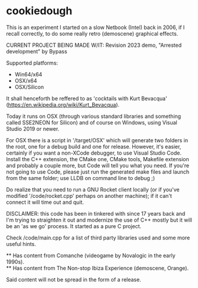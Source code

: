 # cookiedough

This is an experiment I started on a slow Netbook (Intel) back in 2006, if I recall correctly, to do some really retro
(demoscene) graphical effects. 

CURRENT PROJECT BEING MADE W/IT: Revision 2023 demo, "Arrested development" by Bypass

Supported platforms:
- Win64/x64
- OSX/x64
- OSX/Silicon

It shall henceforth be reffered to as 'cocktails with Kurt Bevacqua' (https://en.wikipedia.org/wiki/Kurt_Bevacqua).

Today it runs on OSX (through various standard libraries and something called SSE2NEON for Silicon) and of course on Windows, 
using Visual Studio 2019 or newer.

For OSX there is a script in '/target/OSX' which will generate two folders in the root, one for a debug build and one
for release. However, it's easier, certainly if you want a non-XCode debugger, to use Visual Studio Code. Install the
C++ extension, the CMake one, CMake tools, Makefile extension and probably a couple more, but Code will tell you what you
need. If you're not going to use Code, please just run the generated make files and launch from the same folder; use
LLDB on command line to debug ;)

Do realize that you need to run a GNU Rocket client locally (or if you've modified '/code/rocket.cpp' perhaps on another
machine); if it can't connect it will time out and quit.

DISCLAIMER: this code has been in tinkered with since 17 years back and I'm trying to straighten it out and modernize
the use of C++ mostly but it will be an 'as we go' process. It started as a pure C project.

Check /code/main.cpp for a list of third party libraries used and some more useful hints.

** Has content from Comanche (videogame by Novalogic in the early 1990s).  
** Has content from The Non-stop Ibiza Experience (demoscene, Orange).

Said content will not be spread in the form of a release.
